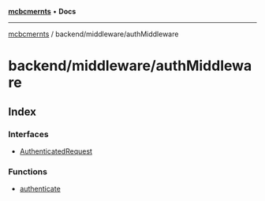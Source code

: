 [**mcbcmernts**](../../../README.md) • **Docs**

---

[mcbcmernts](../../../modules.md) / backend/middleware/authMiddleware

# backend/middleware/authMiddleware

## Index

### Interfaces

- [AuthenticatedRequest](interfaces/AuthenticatedRequest.md)

### Functions

- [authenticate](functions/authenticate.md)
